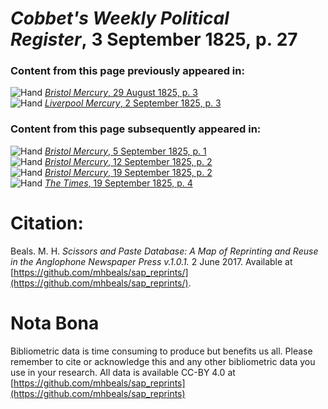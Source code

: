 # *Cobbet's Weekly Political Register*, 3 September 1825, p. 27  
  
### Content from this page previously appeared in:  
![Hand](http://scissorsandpaste.net/wp-content/uploads/2017/06/smallhandpointer.png) [*Bristol Mercury*, 29 August 1825, p. 3](https://mhbeals.github.io/sap_html/Bristol-Mercury/Bristol-Mercury-29-August-1825-p-3)  
![Hand](http://scissorsandpaste.net/wp-content/uploads/2017/06/smallhandpointer.png) [*Liverpool Mercury*, 2 September 1825, p. 3](https://mhbeals.github.io/sap_html/Liverpool-Mercury/Liverpool-Mercury-2-September-1825-p-3)  
  
### Content from this page subsequently appeared in:  
![Hand](http://scissorsandpaste.net/wp-content/uploads/2017/06/smallhandpointer.png) [*Bristol Mercury*, 5 September 1825, p. 1](https://mhbeals.github.io/sap_html/Bristol-Mercury/Bristol-Mercury-5-September-1825-p-1)  
![Hand](http://scissorsandpaste.net/wp-content/uploads/2017/06/smallhandpointer.png) [*Bristol Mercury*, 12 September 1825, p. 2](https://mhbeals.github.io/sap_html/Bristol-Mercury/Bristol-Mercury-12-September-1825-p-2)  
![Hand](http://scissorsandpaste.net/wp-content/uploads/2017/06/smallhandpointer.png) [*Bristol Mercury*, 19 September 1825, p. 2](https://mhbeals.github.io/sap_html/Bristol-Mercury/Bristol-Mercury-19-September-1825-p-2)  
![Hand](http://scissorsandpaste.net/wp-content/uploads/2017/06/smallhandpointer.png) [*The Times*, 19 September 1825, p. 4](https://mhbeals.github.io/sap_html/The-Times/The-Times-19-September-1825-p-4)  


# Citation: 

Beals. M. H. *Scissors and Paste Database: A Map of Reprinting and Reuse in the Anglophone Newspaper Press v.1.0.1.* 2 June 2017. Available at [https://github.com/mhbeals/sap_reprints/](https://github.com/mhbeals/sap_reprints/). 

# Nota Bona

Bibliometric data is time consuming to produce but benefits us all. Please remember to cite or acknowledge this and any other bibliometric data you use in your research. All data is available CC-BY 4.0 at [https://github.com/mhbeals/sap_reprints](https://github.com/mhbeals/sap_reprints)